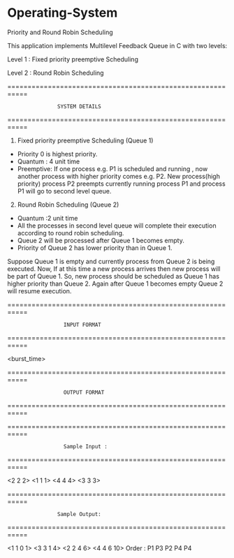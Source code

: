 # Operating-System
Priority and Round Robin Scheduling

This application implements Multilevel Feedback Queue in C with two levels:

Level 1 : Fixed priority preemptive Scheduling

Level 2 : Round Robin Scheduling



===========================================================

                    SYSTEM DETAILS

===========================================================


1. Fixed priority preemptive Scheduling (Queue 1)
 * Priority 0 is highest priority.
 * Quantum : 4 unit time
 * Preemptive:
If one process e.g. P1 is scheduled and running , now another process with higher priority comes e.g. P2. New process(high priority)
process P2 preempts currently running process P1 and process P1 will go to second level queue.

2. Round Robin Scheduling (Queue 2)
* Quantum :2 unit time
* All the processes in second level queue will complete their execution according to round robin scheduling.
* Queue 2 will be processed after Queue 1 becomes empty.
* Priority of Queue 2 has lower priority than in Queue 1.


Suppose Queue 1 is empty and currently process from Queue 2 is being executed. Now, If at this time a new process arrives then new process will be part of Queue 1. So, new
process should be scheduled as Queue 1 has higher priority than Queue 2. Again after Queue 1 becomes empty Queue 2 will resume execution.



===========================================================

                      INPUT FORMAT

===========================================================

<Pid> <burst_time> <priority>


===========================================================

                      OUTPUT FORMAT

===========================================================


<Pid Burst_Time Waiting_Time Turn Around_Time >



===========================================================

                      Sample Input :

===========================================================

<2 2 2> <1 1 1> <4 4 4> <3 3 3>


===========================================================

                    Sample Output:

===========================================================

<1 1 0 1> <3 3 1 4> <2 2 4 6> <4 4 6 10>
Order : P1 P3 P2 P4 P4
